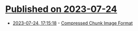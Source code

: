 # [Published on 2023-07-24](index.md)

* [2023-07-24, 17:15:18](https://lobste.rs/s/dwbclt/compressed_chunk_image_format) - [Compressed Chunk Image Format](https://github.com/ghoomy/universe/blob/main/computer%20science/compressed%20chunk%20image%20format.md)
